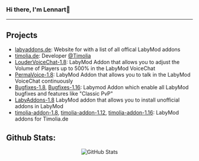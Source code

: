 ### Hi there, I'm Lennart👋

---

## Projects

* [labyaddons.de](https://labyaddons.de/): Website for with a list of all offical LabyMod addons
* [timolia.de](https://timolia.de/): Developer [@Timolia](https://howto.timolia.de/team/members/#l3nnart_)
* [LouderVoiceChat-1.8](https://github.com/l3nnartt/LouderVoiceChat-1.8): LabyMod Addon that allows you to adjust the Volume of Players up to 500% in the LabyMod VoiceChat
* [PermaVoice-1.8](https://github.com/l3nnartt/PermaVoice-1.8): LabyMod Addon that allows you to talk in the LabyMod VoiceChat continuously
* [Bugfixes-1.8](https://github.com/l3nnartt/Bugfixes-1.8), [Bugfixes-1.16](https://github.com/l3nnartt/Bugfixes-1.16): Labymod Addon which enable all LabyMod bugfixes and features like "Classic PvP"
* [LabyAddons-1.8](https://github.com/l3nnartt/LabyAddons-1.8) LabyMod addon that allows you to install unofficial addons in LabyMod
* [timolia-addon-1.8](https://github.com/l3nnartt/timolia-addon-1.8), [timolia-addon-1.12](https://github.com/l3nnartt/timolia-addon-1.12), [timolia-addon-1.16](https://github.com/l3nnartt/timolia-addon-1.16): LabyMod addons for Timolia.de

## Github Stats:
<div align="center">
  <img alt="GitHub Stats" src="https://github-readme-stats.vercel.app/api?username=l3nnartt&count_private=true&show_icons=true&theme=dark&include_all_commits=true&hide_title=true" />
